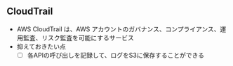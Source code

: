 ## CloudTrail
* AWS CloudTrail は、AWS アカウントのガバナンス、コンプライアンス、運用監査、リスク監査を可能にするサービス
* 抑えておきたい点
  - [ ] 各APIの呼び出しを記録して、ログをS3に保存することができる